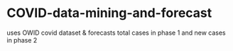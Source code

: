 # COVID-data-mining-and-forecast
uses OWID covid dataset & forecasts total cases in phase 1 and new cases in phase 2

